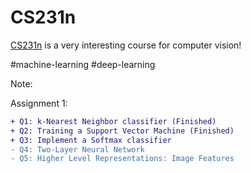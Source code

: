 # CS231n

[CS231n](http://cs231n.stanford.edu) is a very interesting course for computer vision!

#machine-learning #deep-learning

Note:

Assignment 1:
```diff
+ Q1: k-Nearest Neighbor classifier (Finished)
+ Q2: Training a Support Vector Machine (Finished)
+ Q3: Implement a Softmax classifier
- Q4: Two-Layer Neural Network
- Q5: Higher Level Representations: Image Features
```

